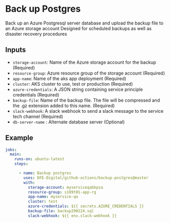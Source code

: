 # Back up Postgres

Back up an Azure Postgresql server database and upload the backup file to an Azure storage account
Designed for scheduled backups as well as disaster recovery procedures

## Inputs
- `storage-account`: Name of the Azure storage account for the backup (Required)
- `resource-group`: Azure resource group of the storage account (Required)
- `app-name`: Name of the aks app deployment (Required)
- `cluster`: AKS cluster to use, test or production (Required)
- `azure-credentials`: A JSON string containing service principle credentials (Required)
- `backup-file`: Name of the backup file. The file will be compressed and the .gz extension added to this name. (Required)
- `slack-webhook`: A slack webhook to send a slack message to the service tech channel (Required)
- `db-server-name` : Alternate database server (Optional)

## Example

```yaml
jobs:
  main:
    runs-on: ubuntu-latest
    steps:

      - name: Backup postgres
        uses: DFE-Digital/github-actions/backup-postgres@master
        with:
          storage-account: myserviceqabkpsa
          resource-group: s189t01-app-rg
          app-name: myservice-qa
          cluster: test
          azure-credentials: ${{ secrets.AZURE_CREDENTIALS }}
          backup-file: backup290224.sql
          slack-webhook: ${{ env.slack-webhook }}
```
